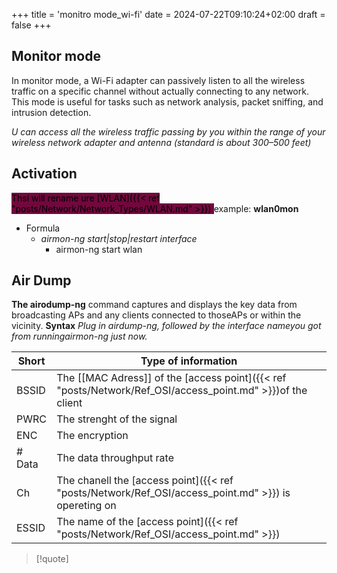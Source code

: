 +++
title = 'monitro mode_wi-fi'
date = 2024-07-22T09:10:24+02:00
draft = false
+++

## Monitor mode 
In monitor mode, a Wi-Fi adapter can passively listen to all the wireless traffic on a specific channel without actually connecting to any network. This mode is useful for tasks such as network analysis, packet sniffing, and intrusion detection.

*U can access all the wireless
traffic passing by you within the range of your wireless network adapter and
antenna (standard is about 300–500 feet)*



## Activation 
<mark style="background: #72083D;">Thsi will rename ure [WLAN]({{< ref "posts/Network/Network_Types/WLAN.md" >}}) </mark>
	example: **wlan0mon** 
- Formula 
	- *airmon-ng start|stop|restart interface*
		- airmon-ng start wlan

## Air Dump
**The airodump-ng** command captures and displays
the key data from broadcasting APs and any clients connected to thoseAPs or within the vicinity. 
**Syntax**
*Plug in airdump-ng, followed by the interface nameyou got from runningairmon-ng just now.*

| Short  | Type of information                                     |
| ------ | ------------------------------------------------------- |
| BSSID  | The [[MAC Adress]] of the [access point]({{< ref "posts/Network/Ref_OSI/access_point.md" >}})of the client |
| PWRC   | The strenght of the signal                              |
| ENC    | The encryption                                          |
| # Data | The data throughput rate                                |
| Ch     | The chanell the [access point]({{< ref "posts/Network/Ref_OSI/access_point.md" >}}) is opereting on                   |
| ESSID  | The name of the [access point]({{< ref "posts/Network/Ref_OSI/access_point.md" >}})                                                     |

>[!quote]